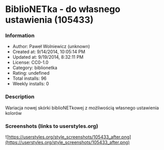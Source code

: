 # BiblioNETka - do własnego ustawienia (105433)

### Information
- Author: Paweł Wolniewicz (unknown)
- Created at: 9/14/2014, 10:05:14 PM
- Updated at: 9/19/2014, 8:32:11 PM
- License: CC0-1.0
- Category: biblionetka
- Rating: undefined
- Total installs: 96
- Weekly installs: 0


### Description
Wariacja nowej skórki biblioNETkowej z możliwością własnego ustawienia kolorów


### Screenshots (links to userstyles.org)
![https://userstyles.org/style_screenshots/105433_after.png](https://userstyles.org/style_screenshots/105433_after.png)


